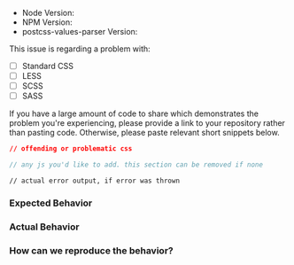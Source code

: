 <!--
  Please note: This template is *not* optional. Please fill in all fields and
  questions, otherwise *the issue may be closed*. Please provide actual technical
  information about errors, if an error has occurred.
-->

* Node Version:
* NPM Version:
* postcss-values-parser Version:

This issue is regarding a problem with:
- [ ] Standard CSS
- [ ] LESS
- [ ] SCSS
- [ ] SASS

If you have a large amount of code to share which demonstrates the problem you're experiencing, please provide a link to your
repository rather than pasting code. Otherwise, please paste relevant short snippets below.

```css
// offending or problematic css
```

```js
// any js you'd like to add. this section can be removed if none
```

```
// actual error output, if error was thrown
```

### Expected Behavior

### Actual Behavior

### How can we reproduce the behavior?
